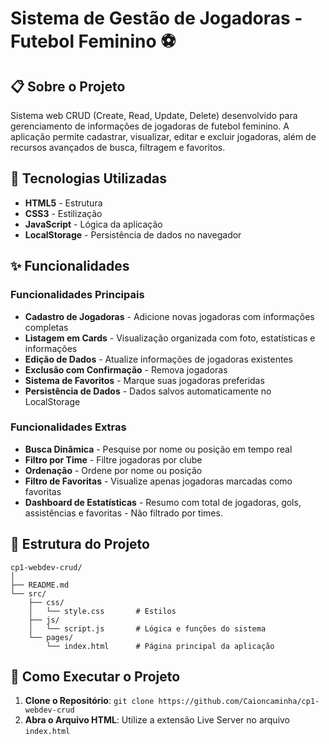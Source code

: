 # Sistema de Gestão de Jogadoras - Futebol Feminino ⚽

## 📋 Sobre o Projeto

Sistema web CRUD (Create, Read, Update, Delete) desenvolvido para gerenciamento de informações de jogadoras de futebol feminino. A aplicação permite cadastrar, visualizar, editar e excluir jogadoras, além de recursos avançados de busca, filtragem e favoritos.

## 🚀 Tecnologias Utilizadas

- **HTML5** - Estrutura
- **CSS3** - Estilização
- **JavaScript** - Lógica da aplicação
- **LocalStorage** - Persistência de dados no navegador

## ✨ Funcionalidades

### Funcionalidades Principais

- **Cadastro de Jogadoras** - Adicione novas jogadoras com informações completas
- **Listagem em Cards** - Visualização organizada com foto, estatísticas e informações
- **Edição de Dados** - Atualize informações de jogadoras existentes
- **Exclusão com Confirmação** - Remova jogadoras
- **Sistema de Favoritos** - Marque suas jogadoras preferidas
- **Persistência de Dados** - Dados salvos automaticamente no LocalStorage

### Funcionalidades Extras

- **Busca Dinâmica** - Pesquise por nome ou posição em tempo real
- **Filtro por Time** - Filtre jogadoras por clube
- **Ordenação** - Ordene por nome ou posição
- **Filtro de Favoritas** - Visualize apenas jogadoras marcadas como favoritas
- **Dashboard de Estatísticas** - Resumo com total de jogadoras, gols, assistências e favoritas - Não filtrado por times.

## 📁 Estrutura do Projeto

```
cp1-webdev-crud/
│
├── README.md
└── src/
    ├── css/
    │   └── style.css       # Estilos
    ├── js/
    │   └── script.js       # Lógica e funções do sistema
    └── pages/
        └── index.html      # Página principal da aplicação
```

## 🔧 Como Executar o Projeto

1. **Clone o Repositório**: `git clone https://github.com/Caioncaminha/cp1-webdev-crud`
2. **Abra o Arquivo HTML**: Utilize a extensão Live Server no arquivo `index.html`
